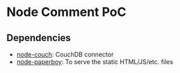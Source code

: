 # Node Comment PoC

## Dependencies

* [node-couch][1]: CouchDB connector
* [node-paperboy][2]: To serve the static HTML/JS/etc. files

[1]: http://github.com/sixtus/node-couch
[2]: http://github.com/felixge/node-paperboy